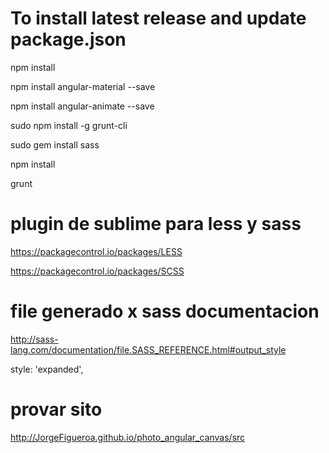 # To install latest release and update package.json 

npm install

npm install angular-material --save

npm install angular-animate --save

sudo npm install -g grunt-cli

sudo gem install sass

npm install

grunt

#  plugin de sublime para less y sass
https://packagecontrol.io/packages/LESS

https://packagecontrol.io/packages/SCSS

# file generado x sass documentacion
http://sass-lang.com/documentation/file.SASS_REFERENCE.html#output_style

style: 'expanded',

# provar sito
http://JorgeFigueroa.github.io/photo_angular_canvas/src     
                
                
                
              